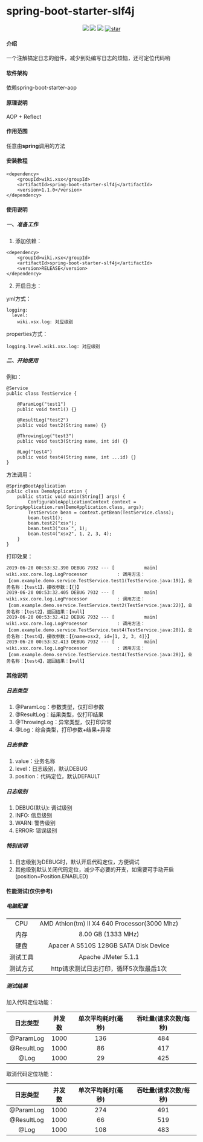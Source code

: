 # spring-boot-starter-slf4j

<p align="center">
    <img src="https://img.shields.io/badge/JDK-1.8+-green.svg" />
    <img src="https://img.shields.io/maven-central/v/wiki.xsx/spring-boot-starter-slf4j.svg?label=Maven%20Central" />
    <img src="https://img.shields.io/:license-apache-blue.svg" />
    <a href='https://gitee.com/xsxgit/spring-boot-starter-slf4j/stargazers'>
        <img src='https://gitee.com/xsxgit/spring-boot-starter-slf4j/badge/star.svg?theme=dark' alt='star'></img>
    </a>
</p>

#### 介绍
一个注解搞定日志的组件，减少到处编写日志的烦恼，还可定位代码哟

#### 软件架构
依赖spring-boot-starter-aop

#### 原理说明
AOP + Reflect

#### 作用范围
任意由**spring**调用的方法

#### 安装教程

```
<dependency>
    <groupId>wiki.xsx</groupId>
    <artifactId>spring-boot-starter-slf4j</artifactId>
    <version>1.1.0</version>
</dependency>
```

#### 使用说明

##### 一、准备工作
1. 添加依赖：

```
<dependency>
    <groupId>wiki.xsx</groupId>
    <artifactId>spring-boot-starter-slf4j</artifactId>
    <version>RELEASE</version>
</dependency>
```
2. 开启日志：

yml方式：

```
logging:
  level:
    wiki.xsx.log: 对应级别
```
properties方式：

```
logging.level.wiki.xsx.log: 对应级别
```

##### 二、开始使用

例如：
```
@Service
public class TestService {

    @ParamLog("test1")
    public void test1() {}

    @ResultLog("test2")
    public void test2(String name) {}

    @ThrowingLog("test3")
    public void test3(String name, int id) {}

    @Log("test4")
    public void test4(String name, int ...id) {}
}
```

方法调用：
```
@SpringBootApplication
public class DemoApplication {
    public static void main(String[] args) {
        ConfigurableApplicationContext context = SpringApplication.run(DemoApplication.class, args);
        TestService bean = context.getBean(TestService.class);
        bean.test1();
        bean.test2("xsx");
        bean.test3("xsx`", 1);
        bean.test4("xsx2", 1, 2, 3, 4);
    }
}
```

打印效果：
```
2019-06-20 00:53:32.390 DEBUG 7932 --- [           main] wiki.xsx.core.log.LogProcessor           : 调用方法：【com.example.demo.service.TestService.test1(TestService.java:19)】，业务名称：【test1】，接收参数：【{}】
2019-06-20 00:53:32.405 DEBUG 7932 --- [           main] wiki.xsx.core.log.LogProcessor           : 调用方法：【com.example.demo.service.TestService.test2(TestService.java:22)】，业务名称：【test2】，返回结果：【null】
2019-06-20 00:53:32.412 DEBUG 7932 --- [           main] wiki.xsx.core.log.LogProcessor           : 调用方法：【com.example.demo.service.TestService.test4(TestService.java:28)】，业务名称：【test4】，接收参数：【{name=xsx2, id=[1, 2, 3, 4]}】
2019-06-20 00:53:32.413 DEBUG 7932 --- [           main] wiki.xsx.core.log.LogProcessor           : 调用方法：【com.example.demo.service.TestService.test4(TestService.java:28)】，业务名称：【test4】，返回结果：【null】
```

#### 其他说明

##### 日志类型
1. @ParamLog：参数类型，仅打印参数
2. @ResultLog：结果类型，仅打印结果
3. @ThrowingLog：异常类型，仅打印异常
4. @Log：综合类型，打印参数+结果+异常

##### 日志参数
1. value：业务名称
2. level：日志级别，默认DEBUG
3. position：代码定位，默认DEFAULT

##### 日志级别
1. DEBUG(默认): 调试级别
2. INFO: 信息级别
3. WARN: 警告级别
4. ERROR: 错误级别

##### 特别说明
1. 日志级别为DEBUG时，默认开启代码定位，方便调试
2. 其他级别默认关闭代码定位，减少不必要的开支，如需要可手动开启(position=Position.ENABLED)

#### 性能测试(仅供参考)
##### 电脑配置

|  |  |
| :------: | :------: |
| CPU | AMD Athlon(tm) II X4 640 Processor(3000 Mhz) |
| 内存 | 8.00 GB (1333 MHz) |
| 硬盘 | Apacer A S510S 128GB SATA Disk Device |
| 测试工具 | Apache JMeter 5.1.1 |
| 测试方式 | http请求测试日志打印，循环5次取最后1次 |

##### 测试结果
加入代码定位功能：

| 日志类型 | 并发数 | 单次平均耗时(毫秒) | 吞吐量(请求次数/每秒)
| :------: | :------: | :------: | :------: |
| @ParamLog | 1000 | 136 | 484 |
| @ResultLog | 1000 | 86 | 417 |
| @Log | 1000 | 29 | 425 |

取消代码定位功能：

| 日志类型 | 并发数 | 单次平均耗时(毫秒) | 吞吐量(请求次数/每秒)
| :------: | :------: | :------: | :------: |
| @ParamLog | 1000 | 274 | 491 |
| @ResultLog | 1000 | 66 | 519 |
| @Log | 1000 | 108 | 483 |
